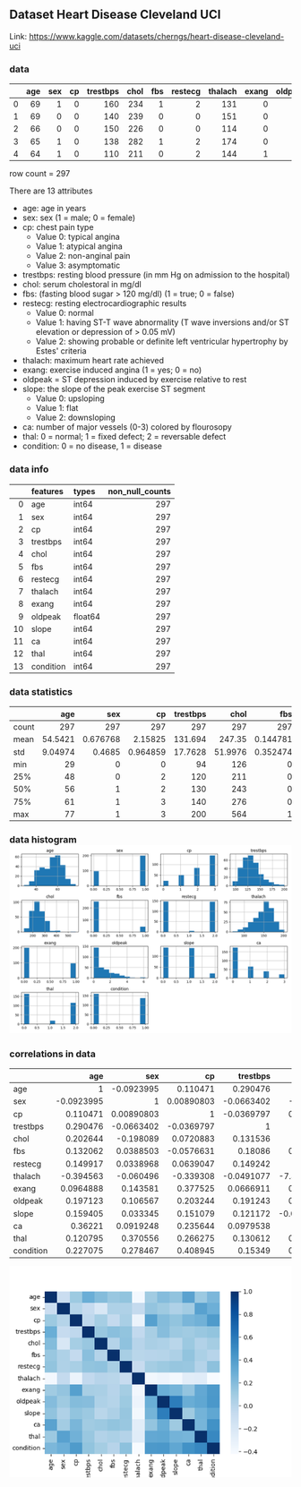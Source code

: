 ## Dataset Heart Disease Cleveland UCI
Link: https://www.kaggle.com/datasets/cherngs/heart-disease-cleveland-uci
### data
|    |   age |   sex |   cp |   trestbps |   chol |   fbs |   restecg |   thalach |   exang |   oldpeak |   slope |   ca |   thal |   condition |
|---:|------:|------:|-----:|-----------:|-------:|------:|----------:|----------:|--------:|----------:|--------:|-----:|-------:|------------:|
|  0 |    69 |     1 |    0 |        160 |    234 |     1 |         2 |       131 |       0 |       0.1 |       1 |    1 |      0 |           0 |
|  1 |    69 |     0 |    0 |        140 |    239 |     0 |         0 |       151 |       0 |       1.8 |       0 |    2 |      0 |           0 |
|  2 |    66 |     0 |    0 |        150 |    226 |     0 |         0 |       114 |       0 |       2.6 |       2 |    0 |      0 |           0 |
|  3 |    65 |     1 |    0 |        138 |    282 |     1 |         2 |       174 |       0 |       1.4 |       1 |    1 |      0 |           1 |
|  4 |    64 |     1 |    0 |        110 |    211 |     0 |         2 |       144 |       1 |       1.8 |       1 |    0 |      0 |           0 |
row count = 297

There are 13 attributes

- age: age in years
- sex: sex (1 = male; 0 = female)
- cp: chest pain type
    * Value 0: typical angina
    * Value 1: atypical angina
    * Value 2: non-anginal pain
    * Value 3: asymptomatic
- trestbps: resting blood pressure (in mm Hg on admission to the hospital)
- chol: serum cholestoral in mg/dl
- fbs: (fasting blood sugar > 120 mg/dl) (1 = true; 0 = false)
- restecg: resting electrocardiographic results
    * Value 0: normal
    * Value 1: having ST-T wave abnormality (T wave inversions and/or ST elevation or depression of > 0.05 mV)
    * Value 2: showing probable or definite left ventricular hypertrophy by Estes' criteria
- thalach: maximum heart rate achieved
- exang: exercise induced angina (1 = yes; 0 = no)
- oldpeak = ST depression induced by exercise relative to rest
- slope: the slope of the peak exercise ST segment
    * Value 0: upsloping
    * Value 1: flat
    * Value 2: downsloping
- ca: number of major vessels (0-3) colored by flourosopy
- thal: 0 = normal; 1 = fixed defect; 2 = reversable defect
- condition: 0 = no disease, 1 = disease
### data info
|    | features   | types   |   non_null_counts |
|---:|:-----------|:--------|------------------:|
|  0 | age        | int64   |               297 |
|  1 | sex        | int64   |               297 |
|  2 | cp         | int64   |               297 |
|  3 | trestbps   | int64   |               297 |
|  4 | chol       | int64   |               297 |
|  5 | fbs        | int64   |               297 |
|  6 | restecg    | int64   |               297 |
|  7 | thalach    | int64   |               297 |
|  8 | exang      | int64   |               297 |
|  9 | oldpeak    | float64 |               297 |
| 10 | slope      | int64   |               297 |
| 11 | ca         | int64   |               297 |
| 12 | thal       | int64   |               297 |
| 13 | condition  | int64   |               297 |
### data statistics
|       |       age |        sex |         cp |   trestbps |     chol |        fbs |    restecg |   thalach |      exang |   oldpeak |      slope |         ca |       thal |   condition |
|:------|----------:|-----------:|-----------:|-----------:|---------:|-----------:|-----------:|----------:|-----------:|----------:|-----------:|-----------:|-----------:|------------:|
| count | 297       | 297        | 297        |   297      | 297      | 297        | 297        |  297      | 297        | 297       | 297        | 297        | 297        |  297        |
| mean  |  54.5421  |   0.676768 |   2.15825  |   131.694  | 247.35   |   0.144781 |   0.996633 |  149.599  |   0.326599 |   1.05556 |   0.602694 |   0.676768 |   0.835017 |    0.461279 |
| std   |   9.04974 |   0.4685   |   0.964859 |    17.7628 |  51.9976 |   0.352474 |   0.994914 |   22.9416 |   0.469761 |   1.16612 |   0.618187 |   0.938965 |   0.95669  |    0.49934  |
| min   |  29       |   0        |   0        |    94      | 126      |   0        |   0        |   71      |   0        |   0       |   0        |   0        |   0        |    0        |
| 25%   |  48       |   0        |   2        |   120      | 211      |   0        |   0        |  133      |   0        |   0       |   0        |   0        |   0        |    0        |
| 50%   |  56       |   1        |   2        |   130      | 243      |   0        |   1        |  153      |   0        |   0.8     |   1        |   0        |   0        |    0        |
| 75%   |  61       |   1        |   3        |   140      | 276      |   0        |   2        |  166      |   1        |   1.6     |   1        |   1        |   2        |    1        |
| max   |  77       |   1        |   3        |   200      | 564      |   1        |   2        |  202      |   1        |   6.2     |   2        |   3        |   2        |    1        |
### data histogram![histogram](./figures/data_hist.png 'Data histogram')
### correlations in data
|           |        age |         sex |          cp |   trestbps |        chol |          fbs |    restecg |     thalach |        exang |     oldpeak |       slope |         ca |       thal |   condition |
|:----------|-----------:|------------:|------------:|-----------:|------------:|-------------:|-----------:|------------:|-------------:|------------:|------------:|-----------:|-----------:|------------:|
| age       |  1         | -0.0923995  |  0.110471   |  0.290476  |  0.202644   |  0.132062    |  0.149917  | -0.394563   |  0.0964888   |  0.197123   |  0.159405   |  0.36221   |  0.120795  |  0.227075   |
| sex       | -0.0923995 |  1          |  0.00890803 | -0.0663402 | -0.198089   |  0.0388503   |  0.0338968 | -0.060496   |  0.143581    |  0.106567   |  0.033345   |  0.0919248 |  0.370556  |  0.278467   |
| cp        |  0.110471  |  0.00890803 |  1          | -0.0369797 |  0.0720883  | -0.0576631   |  0.0639047 | -0.339308   |  0.377525    |  0.203244   |  0.151079   |  0.235644  |  0.266275  |  0.408945   |
| trestbps  |  0.290476  | -0.0663402  | -0.0369797  |  1         |  0.131536   |  0.18086     |  0.149242  | -0.0491077  |  0.0666911   |  0.191243   |  0.121172   |  0.0979538 |  0.130612  |  0.15349    |
| chol      |  0.202644  | -0.198089   |  0.0720883  |  0.131536  |  1          |  0.0127083   |  0.165046  | -7.4568e-05 |  0.0593389   |  0.0385958  | -0.00921524 |  0.115945  |  0.0234408 |  0.0802848  |
| fbs       |  0.132062  |  0.0388503  | -0.0576631  |  0.18086   |  0.0127083  |  1           |  0.0688311 | -0.00784236 | -0.000893082 |  0.00831067 |  0.047819   |  0.152086  |  0.0510379 |  0.00316683 |
| restecg   |  0.149917  |  0.0338968  |  0.0639047  |  0.149242  |  0.165046   |  0.0688311   |  1         | -0.0722896  |  0.0818739   |  0.113726   |  0.135141   |  0.129021  |  0.0136119 |  0.166343   |
| thalach   | -0.394563  | -0.060496   | -0.339308   | -0.0491077 | -7.4568e-05 | -0.00784236  | -0.0722896 |  1          | -0.384368    | -0.34764    | -0.389307   | -0.268727  | -0.258386  | -0.423817   |
| exang     |  0.0964888 |  0.143581   |  0.377525   |  0.0666911 |  0.0593389  | -0.000893082 |  0.0818739 | -0.384368   |  1           |  0.28931    |  0.250572   |  0.148232  |  0.323268  |  0.421355   |
| oldpeak   |  0.197123  |  0.106567   |  0.203244   |  0.191243  |  0.0385958  |  0.00831067  |  0.113726  | -0.34764    |  0.28931     |  1          |  0.579037   |  0.294452  |  0.336809  |  0.424052   |
| slope     |  0.159405  |  0.033345   |  0.151079   |  0.121172  | -0.00921524 |  0.047819    |  0.135141  | -0.389307   |  0.250572    |  0.579037   |  1          |  0.109761  |  0.260096  |  0.333049   |
| ca        |  0.36221   |  0.0919248  |  0.235644   |  0.0979538 |  0.115945   |  0.152086    |  0.129021  | -0.268727   |  0.148232    |  0.294452   |  0.109761   |  1         |  0.248825  |  0.463189   |
| thal      |  0.120795  |  0.370556   |  0.266275   |  0.130612  |  0.0234408  |  0.0510379   |  0.0136119 | -0.258386   |  0.323268    |  0.336809   |  0.260096   |  0.248825  |  1         |  0.520516   |
| condition |  0.227075  |  0.278467   |  0.408945   |  0.15349   |  0.0802848  |  0.00316683  |  0.166343  | -0.423817   |  0.421355    |  0.424052   |  0.333049   |  0.463189  |  0.520516  |  1          |
![heatmap](./figures/data_heatmap.png 'Data heatmap')
